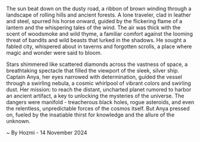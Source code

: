
The sun beat down on the dusty road, a ribbon of brown winding through a landscape of rolling hills and ancient forests.  A lone traveler, clad in leather and steel, spurred his horse onward, guided by the flickering flame of a lantern and the whispering tales of the wind. The air was thick with the scent of woodsmoke and wild thyme, a familiar comfort against the looming threat of bandits and wild beasts that lurked in the shadows.  He sought a fabled city, whispered about in taverns and forgotten scrolls, a place where magic and wonder were said to bloom. 

Stars shimmered like scattered diamonds across the vastness of space, a breathtaking spectacle that filled the viewport of the sleek, silver ship.  Captain Anya, her eyes narrowed with determination, guided the vessel through a swirling nebula, a cosmic whirlpool of vibrant colors and swirling dust. Her mission: to reach the distant, uncharted planet rumored to harbor an ancient artifact, a key to unlocking the mysteries of the universe. The dangers were manifold - treacherous black holes, rogue asteroids, and even the relentless, unpredictable forces of the cosmos itself. But Anya pressed on, fueled by the insatiable thirst for knowledge and the allure of the unknown. 

~ By Hozmi - 14 November 2024
